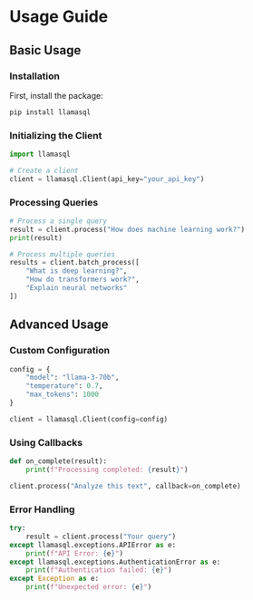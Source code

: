 # Usage Guide

## Basic Usage

### Installation

First, install the package:

```bash
pip install llamasql
```

### Initializing the Client

```python
import llamasql

# Create a client
client = llamasql.Client(api_key="your_api_key")
```

### Processing Queries

```python
# Process a single query
result = client.process("How does machine learning work?")
print(result)

# Process multiple queries
results = client.batch_process([
    "What is deep learning?",
    "How do transformers work?",
    "Explain neural networks"
])
```

## Advanced Usage

### Custom Configuration

```python
config = {
    "model": "llama-3-70b",
    "temperature": 0.7,
    "max_tokens": 1000
}

client = llamasql.Client(config=config)
```

### Using Callbacks

```python
def on_complete(result):
    print(f"Processing completed: {result}")

client.process("Analyze this text", callback=on_complete)
```

### Error Handling

```python
try:
    result = client.process("Your query")
except llamasql.exceptions.APIError as e:
    print(f"API Error: {e}")
except llamasql.exceptions.AuthenticationError as e:
    print(f"Authentication failed: {e}")
except Exception as e:
    print(f"Unexpected error: {e}")
```

